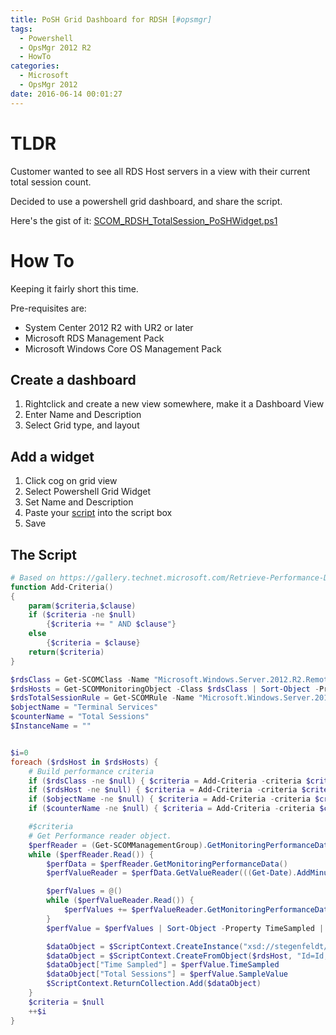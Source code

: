 ```yaml
---
title: PoSH Grid Dashboard for RDSH [#opsmgr]
tags:
  - Powershell
  - OpsMgr 2012 R2
  - HowTo
categories:
  - Microsoft
  - OpsMgr 2012
date: 2016-06-14 00:01:27
---
```



# TLDR

Customer wanted to see all RDS Host servers in a view with their current total session count.

Decided to use a powershell grid dashboard, and share the script.

Here's the gist of it: [SCOM_RDSH_TotalSession_PoSHWidget.ps1][1]

# How To

Keeping it fairly short this time.

Pre-requisites are:

* System Center 2012 R2 with UR2 or later
* Microsoft RDS Management Pack
* Microsoft Windows Core OS Management Pack

## Create a dashboard

1. Rightclick and create a new view somewhere, make it a Dashboard View
1. Enter Name and Description
1. Select Grid type, and layout

## Add a widget

1. Click cog on grid view
1. Select Powershell Grid Widget
1. Set Name and Description
1. Paste your [script](#The-Script) into the script box
1. Save

## The Script

```powershell
# Based on https://gallery.technet.microsoft.com/Retrieve-Performance-Data-c4595e2a#content
function Add-Criteria()
{
    param($criteria,$clause)
    if ($criteria -ne $null)
        {$criteria += " AND $clause"}
    else
        {$criteria = $clause}
    return($criteria)
}

$rdsClass = Get-SCOMClass -Name "Microsoft.Windows.Server.2012.R2.RemoteDesktopServicesRole.Service.RDSessionHost"
$rdsHosts = Get-SCOMMonitoringObject -Class $rdsClass | Sort-Object -Property '[Microsoft.Windows.Computer].PrincipalName'
$rdsTotalSessionRule = Get-SCOMRule -Name "Microsoft.Windows.Server.2012.R2.RemoteDesktopServicesRole.Service.RDSessionHost.PerformanceCollection.TotalSessions"
$objectName = "Terminal Services"
$counterName = "Total Sessions"
$InstanceName = ""


$i=0
foreach ($rdsHost in $rdsHosts) {
    # Build performance criteria
    if ($rdsClass -ne $null) { $criteria = Add-Criteria -criteria $criteria -clause "MonitoringClassId = '{$($rdsClass.Id)}'" }
    if ($rdsHost -ne $null) { $criteria = Add-Criteria -criteria $criteria -clause "MonitoringObjectFullName = '$($rdsHost.FullName)'" }
    if ($objectName -ne $null) { $criteria = Add-Criteria -criteria $criteria -clause "ObjectName = '$objectName'" }
    if ($counterName -ne $null) { $criteria = Add-Criteria -criteria $criteria -clause "CounterName = '$counterName'" }

    #$criteria
    # Get Performance reader object.
    $perfReader = (Get-SCOMManagementGroup).GetMonitoringPerformanceDataReader($criteria)
    while ($perfReader.Read()) {
        $perfData = $perfReader.GetMonitoringPerformanceData()
        $perfValueReader = $perfData.GetValueReader(((Get-Date).AddMinutes(-180)),(Get-Date))

        $perfValues = @()
        while ($perfValueReader.Read()) {
            $perfValues += $perfValueReader.GetMonitoringPerformanceDataValue()
        }
        $perfValue = $perfValues | Sort-Object -Property TimeSampled | select -Last 1

        $dataObject = $ScriptContext.CreateInstance("xsd://stegenfeldt/nullschema")
        $dataObject = $ScriptContext.CreateFromObject($rdsHost, "Id=Id,Health=HealthState,Host=Path", $null)
        $dataObject["Time Sampled"] = $perfValue.TimeSampled
        $dataObject["Total Sessions"] = $perfValue.SampleValue
        $ScriptContext.ReturnCollection.Add($dataObject)
    }
    $criteria = $null
    ++$i
}
```



[1]: https://gist.github.com/stegenfeldt/112c6d3dd513f9659298d1321c98ebd1
